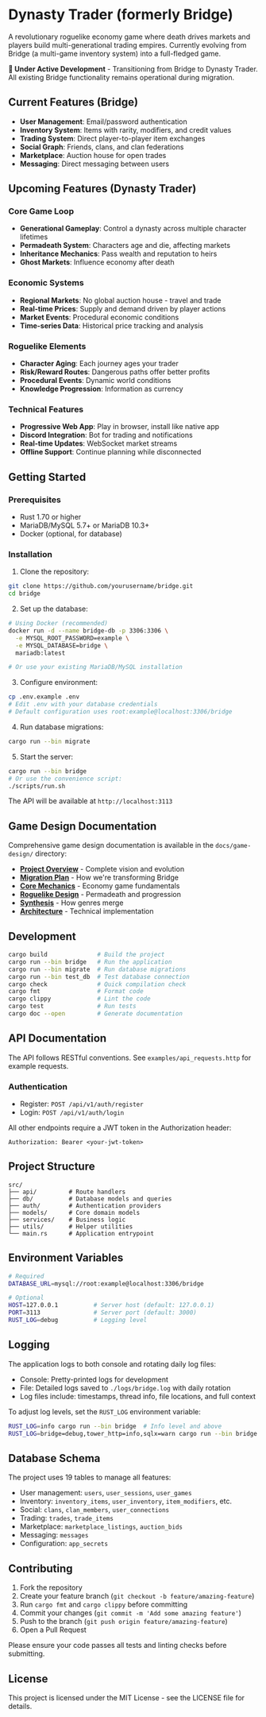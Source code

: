 # Dynasty Trader (formerly Bridge)

A revolutionary roguelike economy game where death drives markets and players build multi-generational trading empires. Currently evolving from Bridge (a multi-game inventory system) into a full-fledged game.

**🚧 Under Active Development** - Transitioning from Bridge to Dynasty Trader. All existing Bridge functionality remains operational during migration.

## Current Features (Bridge)

- **User Management**: Email/password authentication
- **Inventory System**: Items with rarity, modifiers, and credit values
- **Trading System**: Direct player-to-player item exchanges
- **Social Graph**: Friends, clans, and clan federations
- **Marketplace**: Auction house for open trades
- **Messaging**: Direct messaging between users

## Upcoming Features (Dynasty Trader)

### Core Game Loop
- **Generational Gameplay**: Control a dynasty across multiple character lifetimes
- **Permadeath System**: Characters age and die, affecting markets
- **Inheritance Mechanics**: Pass wealth and reputation to heirs
- **Ghost Markets**: Influence economy after death

### Economic Systems
- **Regional Markets**: No global auction house - travel and trade
- **Real-time Prices**: Supply and demand driven by player actions
- **Market Events**: Procedural economic conditions
- **Time-series Data**: Historical price tracking and analysis

### Roguelike Elements
- **Character Aging**: Each journey ages your trader
- **Risk/Reward Routes**: Dangerous paths offer better profits
- **Procedural Events**: Dynamic world conditions
- **Knowledge Progression**: Information as currency

### Technical Features
- **Progressive Web App**: Play in browser, install like native app
- **Discord Integration**: Bot for trading and notifications
- **Real-time Updates**: WebSocket market streams
- **Offline Support**: Continue planning while disconnected

## Getting Started

### Prerequisites

- Rust 1.70 or higher
- MariaDB/MySQL 5.7+ or MariaDB 10.3+
- Docker (optional, for database)

### Installation

1. Clone the repository:
```bash
git clone https://github.com/yourusername/bridge.git
cd bridge
```

2. Set up the database:
```bash
# Using Docker (recommended)
docker run -d --name bridge-db -p 3306:3306 \
  -e MYSQL_ROOT_PASSWORD=example \
  -e MYSQL_DATABASE=bridge \
  mariadb:latest

# Or use your existing MariaDB/MySQL installation
```

3. Configure environment:
```bash
cp .env.example .env
# Edit .env with your database credentials
# Default configuration uses root:example@localhost:3306/bridge
```

4. Run database migrations:
```bash
cargo run --bin migrate
```

5. Start the server:
```bash
cargo run --bin bridge
# Or use the convenience script:
./scripts/run.sh
```

The API will be available at `http://localhost:3113`

## Game Design Documentation

Comprehensive game design documentation is available in the `docs/game-design/` directory:

- **[Project Overview](docs/game-design/PROJECT_OVERVIEW.md)** - Complete vision and evolution
- **[Migration Plan](docs/game-design/synthesis/bridge-migration-plan.md)** - How we're transforming Bridge
- **[Core Mechanics](docs/game-design/economy/core-mechanics.md)** - Economy game fundamentals
- **[Roguelike Design](docs/game-design/roguelike/roguelike-mechanics.md)** - Permadeath and progression
- **[Synthesis](docs/game-design/synthesis/synthesis-roguelike-economy.md)** - How genres merge
- **[Architecture](docs/game-design/synthesis/web-discord-architecture.md)** - Technical implementation

## Development

```bash
cargo build              # Build the project
cargo run --bin bridge   # Run the application
cargo run --bin migrate  # Run database migrations
cargo run --bin test_db  # Test database connection
cargo check              # Quick compilation check
cargo fmt                # Format code
cargo clippy             # Lint the code
cargo test               # Run tests
cargo doc --open         # Generate documentation
```

## API Documentation

The API follows RESTful conventions. See `examples/api_requests.http` for example requests.

### Authentication
- Register: `POST /api/v1/auth/register`
- Login: `POST /api/v1/auth/login`

All other endpoints require a JWT token in the Authorization header:
```
Authorization: Bearer <your-jwt-token>
```

## Project Structure

```
src/
├── api/         # Route handlers
├── db/          # Database models and queries
├── auth/        # Authentication providers
├── models/      # Core domain models
├── services/    # Business logic
├── utils/       # Helper utilities
└── main.rs      # Application entrypoint
```

## Environment Variables

```bash
# Required
DATABASE_URL=mysql://root:example@localhost:3306/bridge

# Optional
HOST=127.0.0.1          # Server host (default: 127.0.0.1)
PORT=3113               # Server port (default: 3000)
RUST_LOG=debug          # Logging level
```

## Logging

The application logs to both console and rotating daily log files:
- Console: Pretty-printed logs for development
- File: Detailed logs saved to `./logs/bridge.log` with daily rotation
- Log files include: timestamps, thread info, file locations, and full context

To adjust log levels, set the `RUST_LOG` environment variable:
```bash
RUST_LOG=info cargo run --bin bridge  # Info level and above
RUST_LOG=bridge=debug,tower_http=info,sqlx=warn cargo run --bin bridge  # Custom per-module
```

## Database Schema

The project uses 19 tables to manage all features:
- User management: `users`, `user_sessions`, `user_games`
- Inventory: `inventory_items`, `user_inventory`, `item_modifiers`, etc.
- Social: `clans`, `clan_members`, `user_connections`
- Trading: `trades`, `trade_items`
- Marketplace: `marketplace_listings`, `auction_bids`
- Messaging: `messages`
- Configuration: `app_secrets`

## Contributing

1. Fork the repository
2. Create your feature branch (`git checkout -b feature/amazing-feature`)
3. Run `cargo fmt` and `cargo clippy` before committing
4. Commit your changes (`git commit -m 'Add some amazing feature'`)
5. Push to the branch (`git push origin feature/amazing-feature`)
6. Open a Pull Request

Please ensure your code passes all tests and linting checks before submitting.

## License

This project is licensed under the MIT License - see the LICENSE file for details.